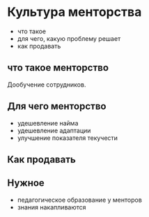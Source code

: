 # Культура менторства

- что такое
- для чего, какую проблему решает
- как продавать

## что такое менторство

Дообучение сотрудников.

## Для чего менторство

- удешевление найма
- удешевление адаптации
- улучшение показателя текучести

## Как продавать


## Нужное
- педагогическое образование у менторов
- знания накапливаются

